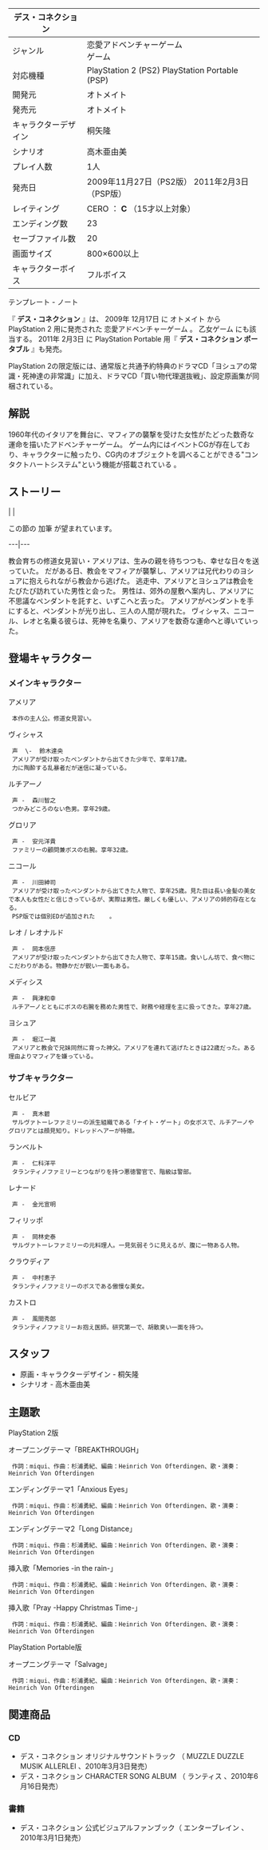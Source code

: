 |  デス・コネクション  ||
|---|---|
|ジャンル  |  恋愛アドベンチャーゲーム   <br>ゲーム  |
|対応機種  |  PlayStation 2  (PS2)  PlayStation Portable  (PSP)   |
|開発元  |  オトメイト   |
|発売元  |  オトメイト   |
|キャラクターデザイン  |  桐矢隆   |
|シナリオ  |  高木亜由美   |
|プレイ人数  |  1人   |
|発売日  |  2009年11月27日（PS2版）  2011年2月3日（PSP版）   |
|レイティング  |  CERO  ：  **C** （15才以上対象）   |
|エンディング数  |  23   |
|セーブファイル数  |  20   |
|画面サイズ  |  800×600以上   |
|キャラクターボイス  |  フルボイス   |
テンプレート  \-  ノート  
  
『 **デス・コネクション** 』は、  2009年  12月17日  に  オトメイト  から  PlayStation 2  用に発売された
恋愛アドベンチャーゲーム  。  乙女ゲーム  にも該当する。  2011年  2月3日  に  PlayStation Portable  用『
**デス・コネクション ポータブル** 』も発売。

PlayStation
2の限定版には、通常版と共通予約特典のドラマCD「ヨシュアの常識・死神達の非常識」に加え、ドラマCD「買い物代理選抜戦」、設定原画集が同梱されている。

##  解説  

1960年代のイタリアを舞台に、マフィアの襲撃を受けた女性がたどった数奇な運命を描いたアドベンチャーゲーム。
ゲーム内にはイベントCGが存在しており、キャラクターに触ったり、CG内のオブジェクトを調べることができる"コンタクトハートシステム"という機能が搭載されている
  。

##  ストーリー  

|  | 

この節の  加筆  が望まれています。  
  
---|---  
  
教会育ちの修道女見習い・アメリアは、生みの親を待ちつつも、幸せな日々を送っていた。
だがある日、教会をマフィアが襲撃し、アメリアは兄代わりのヨシュアに抱えられながら教会から逃げた。
逃走中、アメリアとヨシュアは教会をたびたび訪れていた男性と会った。 男性は、郊外の屋敷へ案内し、アメリアに不思議なペンダントを託すと、いずこへと去った。
アメリアがペンダントを手にすると、ペンダントが光り出し、三人の人間が現れた。
ヴィシャス、ニコール、レオと名乗る彼らは、死神を名乗り、アメリアを数奇な運命へと導いていった。

##  登場キャラクター  

###  メインキャラクター  

アメリア

     本作の主人公。修道女見習い。 
ヴィシャス

     声  \-  鈴木達央 
     アメリアが受け取ったペンダントから出てきた少年で、享年17歳。 
     力に陶酔する乱暴者だが迷信に凝っている。 
ルチアーノ

     声 -  森川智之 
     つかみどころのない色男。享年29歳。 
グロリア

     声 -  安元洋貴 
     ファミリーの顧問兼ボスの右腕。享年32歳。 
ニコール

     声 -  川田紳司 
     アメリアが受け取ったペンダントから出てきた人物で、享年25歳。見た目は長い金髪の美女で本人も女性だと信じきっているが、実際は男性。厳しくも優しい、アメリアの姉的存在となる。 
     PSP版では個別EDが追加された    。 
レオ / レオナルド

     声 -  岡本信彦 
     アメリアが受け取ったペンダントから出てきた人物で、享年15歳。食いしん坊で、食べ物にこだわりがある。物静かだが鋭い一面もある。 
メディシス

     声 -  興津和幸 
     ルチアーノとともにボスの右腕を務めた男性で、財務や経理を主に扱ってきた。享年27歳。 
ヨシュア

     声 -  堀江一眞 
     アメリアと教会で兄妹同然に育った神父。アメリアを連れて逃げたときは22歳だった。ある理由よりマフィアを嫌っている。 

###  サブキャラクター  

セルビア

     声 -  真木碧 
     サルヴァトーレファミリーの派生組織である「ナイト・ゲート」の女ボスで、ルチアーノやグロリアとは顔見知り。ドレッドヘアーが特徴。 
ランベルト

     声 -  仁科洋平 
     タランティノファミリーとつながりを持つ悪徳警官で、階級は警部。 
レナード

     声 -  金光宣明 
    
フィリッポ

     声 -  岡林史泰 
     サルヴァトーレファミリーの元料理人。一見気弱そうに見えるが、腹に一物ある人物。 
クラウディア

     声 -  中村恵子 
     タランティノファミリーのボスである傲慢な美女。 
カストロ

     声 -  風間秀郎 
     タランティノファミリーお抱え医師。研究第一で、胡散臭い一面を持つ。 

##  スタッフ  

  * 原画・キャラクターデザイン -  桐矢隆 
  * シナリオ -  高木亜由美 

##  主題歌  

PlayStation 2版

    

オープニングテーマ「BREAKTHROUGH」

     作詞：miqui、作曲：杉浦勇紀、編曲：Heinrich Von Ofterdingen、歌・演奏：Heinrich Von Ofterdingen 
エンディングテーマ1「Anxious Eyes」

     作詞：miqui、作曲：杉浦勇紀、編曲：Heinrich Von Ofterdingen、歌・演奏：Heinrich Von Ofterdingen 
エンディングテーマ2「Long Distance」

     作詞：miqui、作曲：杉浦勇紀、編曲：Heinrich Von Ofterdingen、歌・演奏：Heinrich Von Ofterdingen 
挿入歌「Memories -in the rain-」

     作詞：miqui、作曲：杉浦勇紀、編曲：Heinrich Von Ofterdingen、歌・演奏：Heinrich Von Ofterdingen 
挿入歌「Pray -Happy Christmas Time-」

     作詞：miqui、作曲：杉浦勇紀、編曲：Heinrich Von Ofterdingen、歌・演奏：Heinrich Von Ofterdingen 
    
PlayStation Portable版

    

オープニングテーマ「Salvage」

     作詞：miqui、作曲：杉浦勇紀、編曲：Heinrich Von Ofterdingen、歌・演奏：Heinrich Von Ofterdingen 

##  関連商品  

###  CD  

  * デス・コネクション オリジナルサウンドトラック  （  MUZZLE DUZZLE MUSIK ALLERLEI  、2010年3月3日発売） 
  * デス・コネクション CHARACTER SONG ALBUM  （  ランティス  、2010年6月16日発売） 

###  書籍  

  * デス・コネクション 公式ビジュアルファンブック（  エンターブレイン  、2010年3月1日発売） 

